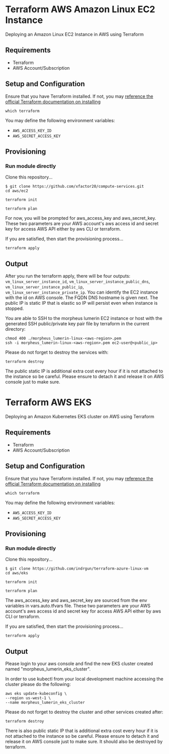# Terraform AWS Amazon Linux EC2 Instance

Deploying an Amazon Linux EC2 Instance in AWS using Terraform

## Requirements

- Terraform
- AWS Account/Subscription

## Setup and Configuration

Ensure that you have Terraform installed. If not, you may [reference the official Terraform documentation on installing](https://developer.hashicorp.com/terraform/install)

```
which terraform
```

You may define the following environment variables:

- `AWS_ACCESS_KEY_ID`
- `AWS_SECRET_ACCESS_KEY`

## Provisioning

### Run module directly

Clone this repository...
```
$ git clone https://github.com/xfactor20/compute-services.git
cd aws/ec2
```

```
terraform init
```

```
terraform plan
```

For now, you will be prompted for aws_access_key and aws_secret_key.  These two parameters are your AWS account's aws access id and secret key for access AWS API either by aws CLI or terraform.

If you are satisfied, then start the provisioning process...

```
terraform apply
```

## Output
After you run the terraform apply, there will be four outputs: `vm_linux_server_instance_id`, `vm_linux_server_instance_public_dns`, `vm_linux_server_instance_public_ip`, `vm_linux_server_instance_private_ip`. You can identify the EC2 instance with the id on AWS console.  The FQDN DNS hostname is given next.  The public IP is static IP that is elastic so IP will persist even when instance is stopped.

You are able to SSH to the morpheus lumerin EC2 instance or host with the generated SSH public/private key pair file by terraform in the current directory:

```
chmod 400 ./morpheus_lumerin-linux-<aws-region>.pem
ssh -i morpheus_lumerin-linux-<aws-region>.pem ec2-user@<public_ip>
```

Please do not forget to destroy the services with:

```
terraform destroy
```

The public static IP is additional extra cost  every hour if it is not attached to the instance so be careful.
Please ensure to detach it and release it on AWS console just to make sure.

# Terraform AWS EKS

Deploying an Amazon Kubernetes EKS cluster on AWS using Terraform

## Requirements

- Terraform
- AWS Account/Subscription

## Setup and Configuration

Ensure that you have Terraform installed. If not, you may [reference the official Terraform documentation on installing](https://developer.hashicorp.com/terraform/install)

```
which terraform
```

You may define the following environment variables:

- `AWS_ACCESS_KEY_ID`
- `AWS_SECRET_ACCESS_KEY`

## Provisioning

### Run module directly

Clone this repository...
```
$ git clone https://github.com/indrgun/terraform-azure-linux-vm
cd aws/eks
```

```
terraform init
```

```
terraform plan
```

The aws_access_key and aws_secret_key are sourced from the env variables in vars.auto.tfvars file.  These two parameters are your AWS account's aws access id and secret key for access AWS API either by aws CLI or terraform.

If you are satisfied, then start the provisioning process...

```
terraform apply
```

## Output
Please login to your aws console and find the new EKS cluster created named "morpheus_lumerin_eks_cluster".

In order to use kubectl from your local development machine accessing the cluster please do the following:
```
aws eks update-kubeconfig \
--region us-west-1 \
--name morpheus_lumerin_eks_cluster
```

Please do not forget to destroy the cluster and other services created after:
```
terraform destroy
```

There is also public static IP that is additional extra cost every hour if it is not attached to the instance so be careful.
Please ensure to detach it and release it on AWS console just to make sure.  It should also be destroyed by terraform.


